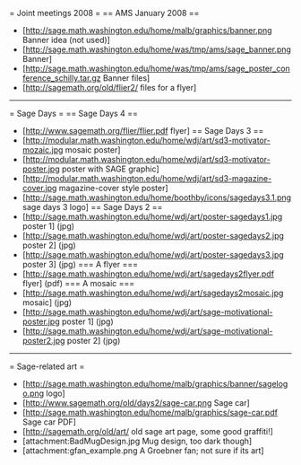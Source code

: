 = Joint meetings 2008 =
== AMS January 2008 ==
 * [http://sage.math.washington.edu/home/malb/graphics/banner.png Banner idea (not used)]
 * [http://sage.math.washington.edu/home/was/tmp/ams/sage_banner.png Banner]
 * [http://sage.math.washington.edu/home/was/tmp/ams/sage_poster_conference_schilly.tar.gz Banner files]
 * [http://sagemath.org/old/flier2/ files for a flyer]
----
= Sage Days =
== Sage Days 4 ==
 * [http://www.sagemath.org/flier/flier.pdf flyer]
== Sage Days 3 ==
 * [http://modular.math.washington.edu/home/wdj/art/sd3-motivator-mozaic.jpg mosaic poster]
 * [http://modular.math.washington.edu/home/wdj/art/sd3-motivator-poster.jpg poster with SAGE graphic]
 * [http://modular.math.washington.edu/home/wdj/art/sd3-magazine-cover.jpg magazine-cover style poster]
 * [http://sage.math.washington.edu/home/boothby/icons/sagedays3.1.png sage days 3 logo]
== Sage Days 2 ==
 * [http://sage.math.washington.edu/home/wdj/art/poster-sagedays1.jpg poster 1] (jpg)
 * [http://sage.math.washington.edu/home/wdj/art/poster-sagedays2.jpg poster 2] (jpg)
 * [http://sage.math.washington.edu/home/wdj/art/poster-sagedays3.jpg poster 3] (jpg)
=== A flyer ===
 * [http://sage.math.washington.edu/home/wdj/art/sagedays2flyer.pdf flyer]  (pdf)
=== A mosaic ===
 * [http://sage.math.washington.edu/home/wdj/art/sagedays2mosaic.jpg mosaic] (jpg)
 * [http://sage.math.washington.edu/home/wdj/art/sage-motivational-poster.jpg poster 1] (jpg)
 * [http://sage.math.washington.edu/home/wdj/art/sage-motivational-poster2.jpg poster 2] (jpg)
----
= Sage-related art =
 * [http://sage.math.washington.edu/home/malb/graphics/banner/sagelogo.png logo]
 * [http://www.sagemath.org/old/days2/sage-car.png Sage car]
 * [http://sage.math.washington.edu/home/malb/graphics/sage-car.pdf Sage car PDF]
 * [http://sagemath.org/old/art/ old sage art page, some good graffiti!]
 * [attachment:BadMugDesign.jpg Mug design, too dark though]
 * [attachment:gfan_example.png A Groebner fan; not sure if its art]
